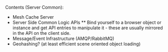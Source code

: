 ﻿Contents (Server Common): 

 * Mesh Cache Server
 * Server Side Common Logic APIs
 ** Bind yourself to a browser object or instance and get API entries to manipulate it - these are usually mirrored in the API on the client side.
 * Message/Event Infrastructure (AMQP/RabbitMQ)
 * Geohashing? (at least efficient scene oriented object loading)